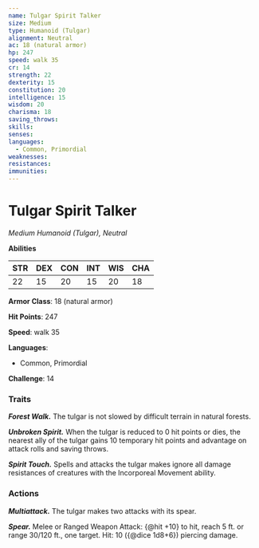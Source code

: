 ```yaml
---
name: Tulgar Spirit Talker
size: Medium
type: Humanoid (Tulgar)
alignment: Neutral
ac: 18 (natural armor)
hp: 247
speed: walk 35
cr: 14
strength: 22
dexterity: 15
constitution: 20
intelligence: 15
wisdom: 20
charisma: 18
saving_throws:
skills:
senses: 
languages:
  - Common, Primordial
weaknesses:
resistances:
immunities:
---
```


# Tulgar Spirit Talker

*Medium Humanoid (Tulgar), Neutral*

**Abilities**

| STR | DEX | CON | INT | WIS | CHA |
| --- | --- | --- | --- | --- | --- |
| 22 | 15 | 20 | 15 | 20 | 18 |

**Armor Class**: 18 (natural armor)

**Hit Points**: 247

**Speed**: walk 35

**Languages**:
  - Common, Primordial

**Challenge**: 14

### Traits
***Forest Walk.*** The tulgar is not slowed by difficult terrain in natural forests.

***Unbroken Spirit.*** When the tulgar is reduced to 0 hit points or dies, the nearest ally of the tulgar gains 10 temporary hit points and advantage on attack rolls and saving throws.

***Spirit Touch.*** Spells and attacks the tulgar makes ignore all damage resistances of creatures with the Incorporeal Movement ability.

### Actions
***Multiattack.*** The tulgar makes two attacks with its spear.

***Spear.*** Melee or Ranged Weapon Attack: {@hit +10} to hit, reach 5 ft. or range 30/120 ft., one target. Hit: 10 ({@dice 1d8+6}) piercing damage.

